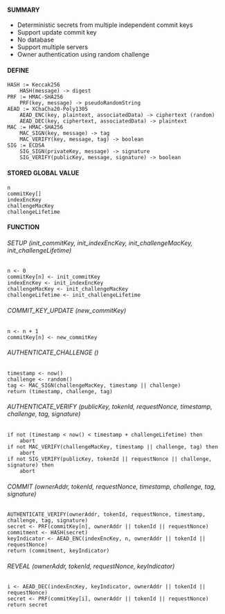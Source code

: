 ####  SUMMARY
- Deterministic secrets from multiple independent commit keys
- Support update commit key
- No database
- Support multiple servers
- Owner authentication using random challenge

#### DEFINE
```
HASH := Keccak256
    HASH(message) -> digest
PRF := HMAC-SHA256
    PRF(key, message) -> pseudoRandomString
AEAD := XChaCha20-Poly1305
    AEAD_ENC(key, plaintext, associatedData) -> ciphertext (random)
    AEAD_DEC(key, ciphertext, associatedData) -> plaintext
MAC := HMAC-SHA256
    MAC_SIGN(key, message) -> tag
    MAC_VERIFY(key, message, tag) -> boolean
SIG := ECDSA
    SIG_SIGN(privateKey, message) -> signature
    SIG_VERIFY(publicKey, message, signature) -> boolean
```

#### STORED GLOBAL VALUE
```
n
commitKey[]
indexEncKey
challengeMacKey
challengeLifetime
```

#### FUNCTION
###### SETUP (init_commitKey, init_indexEncKey, init_challengeMacKey, init_challengeLifetime)
```
n <- 0
commitKey[n] <- init_commitKey
indexEncKey <- init_indexEncKey
challengeMacKey <- init_challengeMacKey
challengeLifetime <- init_challengeLifetime
```

###### COMMIT_KEY_UPDATE (new_commitKey)
```
n <- n + 1
commitKey[n] <- new_commitKey
```

###### AUTHENTICATE_CHALLENGE ()
```
timestamp <- now()
challenge <- random()
tag <- MAC_SIGN(challengeMacKey, timestamp || challenge)
return (timestamp, challenge, tag)
```

###### AUTHENTICATE_VERIFY (publicKey, tokenId, requestNonce, timestamp, challenge, tag, signature)
```
if not (timestamp < now() < timestamp + challengeLifetime) then
    abort
if not MAC_VERIFY(challengeMacKey, timestamp || challenge, tag) then
    abort
if not SIG_VERIFY(publicKey, tokenId || requestNonce || challenge, signature) then
    abort
```

###### COMMIT (ownerAddr, tokenId, requestNonce, timestamp, challenge, tag, signature)
```
AUTHENTICATE_VERIFY(ownerAddr, tokenId, requestNonce, timestamp, challenge, tag, signature)
secret <- PRF(commitKey[n], ownerAddr || tokenId || requestNonce)
commitment <- HASH(secret)
keyIndicator <- AEAD_ENC(indexEncKey, n, ownerAddr || tokenId || requestNonce)
return (commitment, keyIndicator)
```

###### REVEAL (ownerAddr, tokenId, requestNonce, keyIndicator)
```
i <- AEAD_DEC(indexEncKey, keyIndicator, ownerAddr || tokenId || requestNonce)
secret <- PRF(commitKey[i], ownerAddr || tokenId || requestNonce)
return secret
```
